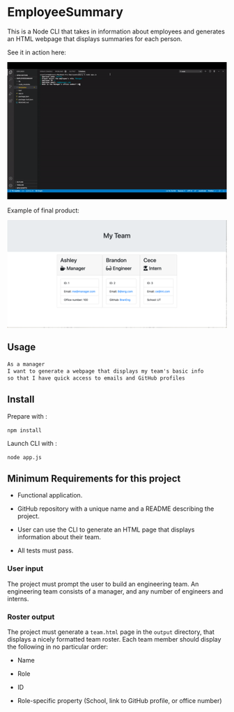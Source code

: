 # EmployeeSummary

This is a Node CLI that takes in information about employees and generates an HTML webpage that displays summaries for each person.

See it in action here:

![Gif of generator in action](gif/inAction.gif)

Example of final product:

![Img of final product](gif/employeeSumImg.png)

## Usage

```
As a manager
I want to generate a webpage that displays my team's basic info
so that I have quick access to emails and GitHub profiles
```

## Install

Prepare with :

`npm install`

Launch CLI with :

`node app.js`

## Minimum Requirements for this project

- Functional application.

- GitHub repository with a unique name and a README describing the project.

- User can use the CLI to generate an HTML page that displays information about their team.

- All tests must pass.

### User input

The project must prompt the user to build an engineering team. An engineering
team consists of a manager, and any number of engineers and interns.

### Roster output

The project must generate a `team.html` page in the `output` directory, that displays a nicely formatted team roster. Each team member should display the following in no particular order:

- Name

- Role

- ID

- Role-specific property (School, link to GitHub profile, or office number)
